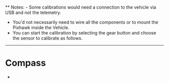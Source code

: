 ** Notes: - Some calibrations would need a connection to the vehicle via USB and not the telemetry.
  - You'd not necessarily need to wire all the components or to mount the Pixhawk inside the Vehicle.
  - You can start the calibration by selecting the gear button and choose the sensor to calibrate as follows.
----------------------------------------------------------------------------------------------
# Compass
  * 
